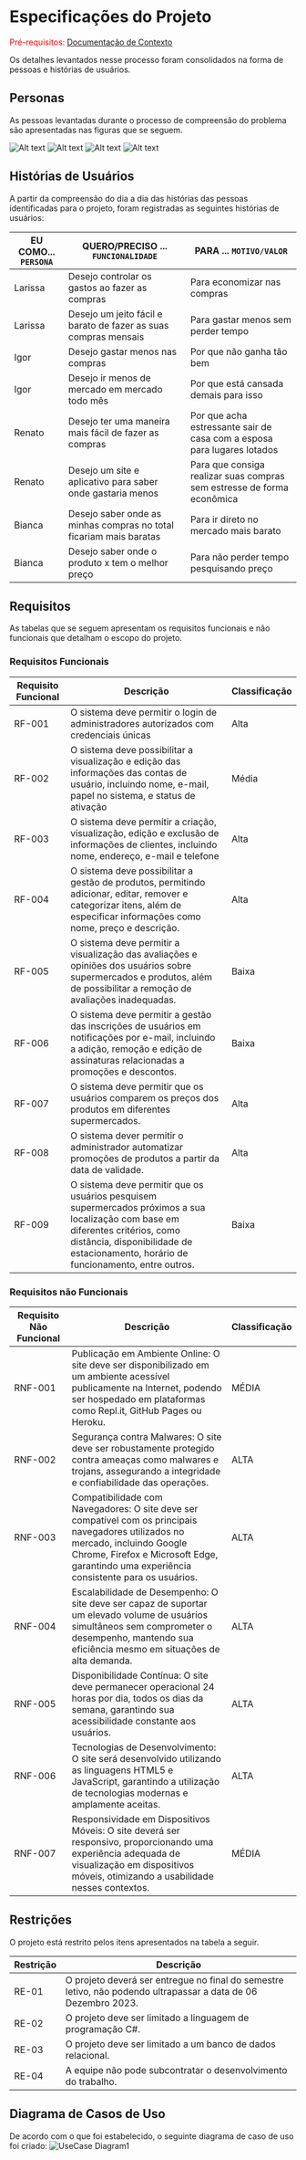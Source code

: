 # Especificações do Projeto

<span style="color:red">Pré-requisitos: <a href="1-Documentação de Contexto.md"> Documentação de Contexto</a></span>

Os detalhes levantados nesse processo foram consolidados na forma de pessoas e histórias de usuários.

## Personas

As pessoas levantadas durante o processo de compreensão do problema são apresentadas nas figuras que se seguem.

![Alt text](<Larissa A-1.png>)
![Alt text](<Igor M-1.png>)
![Alt text](<Renato N-1.png>)
![Alt text](<Bianca C-1.png>)

## Histórias de Usuários

A partir da compreensão do dia a dia das histórias das pessoas identificadas para o projeto, foram registradas as seguintes histórias de usuários:

|EU COMO... `PERSONA`| QUERO/PRECISO ... `FUNCIONALIDADE` |PARA ... `MOTIVO/VALOR`                 |
|--------------------|------------------------------------|----------------------------------------|
|Larissa | Desejo controlar os gastos ao fazer as compras | Para economizar nas compras |
|Larissa |Desejo um jeito fácil e barato de fazer as suas compras mensais | Para gastar menos sem perder tempo |
|Igor | Desejo gastar menos nas compras | Por que não ganha tão bem |
|Igor | Desejo ir menos de mercado em mercado todo mês | Por que está cansada demais para isso |
|Renato | Desejo ter uma maneira mais fácil de fazer as compras | Por que acha estressante sair de casa com a esposa para lugares lotados |
|Renato | Desejo um site e aplicativo para saber onde gastaria menos | Para que consiga realizar suas compras sem estresse de forma econômica |
|Bianca | Desejo saber onde as minhas compras no total ficariam mais baratas | Para ir direto no mercado mais barato |
|Bianca | Desejo saber onde o produto x tem o melhor preço | Para não perder tempo pesquisando preço |

## Requisitos

As tabelas que se seguem apresentam os requisitos funcionais e não funcionais que detalham o escopo do projeto.

### Requisitos Funcionais

| **Requisito Funcional** | **Descrição**                                                                                                                                                                | **Classificação** |
|--------------------------|----------------------------------------------------------------------------------------------------------------------------------------------------------------------------|-------------------|
| RF-001                 | O sistema deve permitir o login de administradores autorizados com credenciais únicas    | Alta             |
| RF-002                 | O sistema deve possibilitar a visualização e edição das informações das contas de usuário, incluindo nome, e-mail, papel no sistema, e status de ativação    | Média              |
| RF-003                 | O sistema deve permitir a criação, visualização, edição e exclusão de informações de clientes, incluindo nome, endereço, e-mail e telefone    | Alta              |
| RF-004                 | O sistema deve possibilitar a gestão de produtos, permitindo adicionar, editar, remover e categorizar itens, além de especificar informações como nome, preço e descrição.    | Alta              |
| RF-005                 | O sistema deve permitir a visualização das avaliações e opiniões dos usuários sobre supermercados e produtos, além de possibilitar a remoção de avaliações inadequadas.    | Baixa              |
| RF-006                 | O sistema deve permitir a gestão das inscrições de usuários em notificações por e-mail, incluindo a adição, remoção e edição de assinaturas relacionadas a promoções e descontos.    | Baixa              |
| RF-007                 | O sistema deve permitir que os usuários comparem os preços dos produtos em diferentes supermercados.    | Alta              |
| RF-008                 | O sistema dever permitir o administrador automatizar promoções  de produtos a partir da data de validade.    | Alta              |
| RF-009                 | O sistema deve permitir que os usuários pesquisem supermercados próximos a sua localização com base em diferentes critérios, como distância, disponibilidade de estacionamento, horário de funcionamento, entre outros.     | Baixa              |


### Requisitos não Funcionais

| **Requisito Não Funcional** | **Descrição**                                                                                                                                                                | **Classificação** |
|--------------------------|----------------------------------------------------------------------------------------------------------------------------------------------------------------------------|-------------------|
| RNF-001                  | Publicação em Ambiente Online: O site deve ser disponibilizado em um ambiente acessível publicamente na Internet, podendo ser hospedado em plataformas como Repl.it, GitHub Pages ou Heroku.                  | MÉDIA             |
| RNF-002                  | Segurança contra Malwares: O site deve ser robustamente protegido contra ameaças como malwares e trojans, assegurando a integridade e confiabilidade das operações.                   | ALTA              |
| RNF-003                  | Compatibilidade com Navegadores: O site deve ser compatível com os principais navegadores utilizados no mercado, incluindo Google Chrome, Firefox e Microsoft Edge, garantindo uma experiência consistente para os usuários. | ALTA              |
| RNF-004                  | Escalabilidade de Desempenho: O site deve ser capaz de suportar um elevado volume de usuários simultâneos sem comprometer o desempenho, mantendo sua eficiência mesmo em situações de alta demanda.  | ALTA              |
| RNF-005                  | Disponibilidade Contínua: O site deve permanecer operacional 24 horas por dia, todos os dias da semana, garantindo sua acessibilidade constante aos usuários.                          | ALTA              |
| RNF-006                  | Tecnologias de Desenvolvimento: O site será desenvolvido utilizando as linguagens HTML5 e JavaScript, garantindo a utilização de tecnologias modernas e amplamente aceitas.        | ALTA              |
| RNF-007                  | Responsividade em Dispositivos Móveis: O site deverá ser responsivo, proporcionando uma experiência adequada de visualização em dispositivos móveis, otimizando a usabilidade nesses contextos.  | MÉDIA             |

## Restrições

O projeto está restrito pelos itens apresentados na tabela a seguir.

| Restrição | Descrição                                             |
|--|-------------------------------------------------------|
|RE-01| O projeto deverá ser entregue no final do semestre letivo, não podendo ultrapassar a data de 06 Dezembro 2023.     |
|RE-02| O projeto deve ser limitado a linguagem de programação C#.       |
|RE-03| O projeto deve ser limitado a um banco de dados relacional.        |
|RE-04| A equipe não pode subcontratar o desenvolvimento do trabalho.        |


## Diagrama de Casos de Uso
De acordo com o que foi estabelecido, o seguinte diagrama de caso de uso foi criado:
![UseCase Diagram1](https://github.com/ICEI-PUC-Minas-PMV-ADS/pmv-ads-2023-2-e2-proj-int-t3-pmv-ads-2023-2-e2-projprecocerto-g4-t3/assets/128644865/c03cc007-3f53-4a66-937f-7ac40c710d11)


